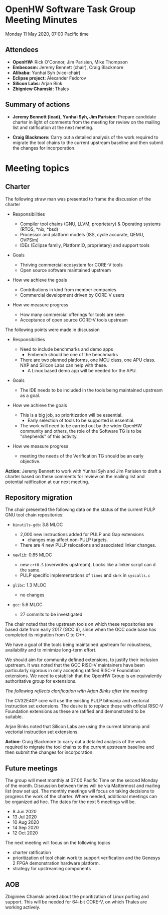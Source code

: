 # OpenHW Software Task Group Meeting Minutes

Monday 11 May 2020, 07:00 Pacific time

## Attendees

- **OpenHW:** Rick O'Connor, Jim Parisien, Mike Thompson
- **Embecosm:** Jeremy Bennett (chair), Craig Blackmore
- **Alibaba:** Yunhai Syh (vice-chair)
- **Eclipse project:** Alexander Fedorov
- **Silicon Labs:** Arjan Bink
- **Zbigniew Chamski:** Thales

## Summary of actions

- **Jeremy Bennett (lead), Yunhai Syh, Jim Parisien:** Prepare candidate charter in light of comments from the meeting for review on the mailing list and ratification at the next meeting.

- **Craig Blackmore:** Carry out a detailed analysis of the work required to migrate the tool chains to the current upstream baseline and then submit the changes for incorporation.

# Meeting topics

## Charter

The following straw man was presented to frame the discussion of the charter

- Responsibilities
  - Compiler tool chains (GNU, LLVM, proprietary) & Operating systems (RTOS, *nix, *bsd)
  - Processor and platform models (ISS, cycle accurate, QEMU, OVPSim)
  - IDEs (Eclipse family, PlatformIO, proprietary) and support tools

- Goals
  - Thriving commercial ecosystem for CORE-V tools
  - Open source software maintained upstream

- How we achieve the goals
  - Contributions in kind from member companies
  - Commercial development driven by CORE-V users

- How we measure progress
  - How many commercial offerings for tools are seen
  - Acceptance of open source CORE-V tools upstream

The following points were made in discussion

- Responsibilities
  - Need to include benchmarks and demo apps
    - Embench should be one of the benchmarks
  - There are two planned platforms, one MCU class, one APU class. NXP and Silicon Labs can help with these.
    - A Linux based demo app will be needed for the APU.

- Goals
  - The IDE needs to be included in the tools being maintained upstream as a goal.

- How we achieve the goals
  - This is a big job, so prioritization will be essential.
    - Early selection of tools to be supported is essential.
  - The work will need to be carried out by the wider OpenHW community and others, the role of the Software TG is to be "shepherds" of this activity.

- How we measure progress
  - meeting the needs of the Verification TG should be an early objective.

**Action:** Jeremy Bennett to work with Yunhai Syh and Jim Parisien to draft a charter based on these comments for review on the mailing list and potential ratification at our next meeting.

## Repository migration

The chair presented the following data on the status of the current PULP GNU tool chain repositories:

- `binutils-gdb`: 3.8 MLOC
  - 2,000 new instructions added for PULP and Gap extensions
    - changes may affect non-PULP targets.
  - There are 4 new PULP relocations and associated linker changes.

- `newlib`: 0.85 MLOC
  - new `crt0.S` (overwrites upstream). Looks like a linker script can d the same.
  - PULP specific implementations of `times` and `sbrk` in `syscalls.c`
- `glibc`: 1.3 MLOC
  - no changes
- `gcc`: 5.6 MLOC
  - 27 commits to be investigated

The chair noted that the upstream tools on which these repositories are based date from early 2017 (GCC 6), since when the GCC code base has completed its migration from C to C++.

We have a goal of the tools being maintained upstream for robustness, availability and to minimize long-term effort.

We should aim for community defined extensions, to justify their inclusion upstream. It was noted that the GCC RISC-V maintainers have been particularly rigorous in only accepting ratified RISC-V Foundation extensions. We need to establish that the OpenHW Group is an equivalently authoritative group for extensions.

*The following reflects clarification with Arjan Binks after the meeting*

The CV32E40P core will use the existing PULP bitmanip and vectorial instruction set extensions. The desire is to replace these with official RISC-V Foundation extensions as these are ratified and demonstrated to be suitable.

Arjan Binks noted that Silicon Labs are using the current bitmanip and vectorial instruction set extensions.

**Action:** Craig Blackmore to carry out a detailed analysis of the work required to migrate the tool chains to the current upstream baseline and then submit the changes for incorporation.

## Future meetings

The group will meet monthly at 07:00 Pacific Time on the second Monday of the month. Discussion between times will be via Mattermost and mailing list (now set up). The monthly meetings will focus on taking decisions to progress the work of the charter. Where needed, additional meetings can be organized ad hoc. The dates for the next 5 meetings will be.

-  8 Jun 2020
- 13 Jul 2020
- 10 Aug 2020
- 14 Sep 2020
- 12 Oct 2020

The next meeting will focus on the following topics

- charter ratification
- prioritization of tool chain work to support verification and the Genesys 2 FPGA demonstration hardware platform.
- strategy for upstreaming components

## AOB

Zbiginiew Chamski asked about the prioritization of Linux porting and support. This will be needed for 64-bit CORE-V, on which Thales are working actively.
